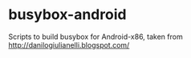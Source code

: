 busybox-android
===============

Scripts to build busybox for Android-x86, taken from http://danilogiulianelli.blogspot.com/
